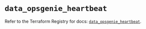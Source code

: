 # `data_opsgenie_heartbeat`

Refer to the Terraform Registry for docs: [`data_opsgenie_heartbeat`](https://registry.terraform.io/providers/opsgenie/opsgenie/0.6.37/docs/data-sources/heartbeat).
